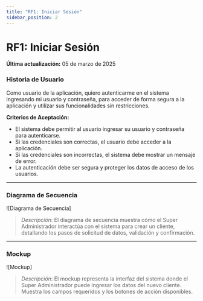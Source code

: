 ```yaml
---
title: "RF1: Iniciar Sesión"  
sidebar_position: 2
---
```


# RF1: Iniciar Sesión

**Última actualización:** 05 de marzo de 2025

### Historia de Usuario
Como usuario de la aplicación, quiero autenticarme en el sistema ingresando mi usuario y contraseña, para acceder de forma segura a la aplicación y utilizar sus funcionalidades sin restricciones.

  **Criterios de Aceptación:**
  - El sistema debe permitir al usuario ingresar su usuario y contraseña para autenticarse.
  - Si las credenciales son correctas, el usuario debe acceder a la aplicación.
  - Si las credenciales son incorrectas, el sistema debe mostrar un mensaje de error.
  - La autenticación debe ser segura y proteger los datos de acceso de los usuarios.

---

### Diagrama de Secuencia

![Diagrama de Secuencia] 

> *Descripción*: El diagrama de secuencia muestra cómo el Super Administrador interactúa con el sistema para crear un cliente, detallando los pasos de solicitud de datos, validación y confirmación.

---

### Mockup

![Mockup]

> *Descripción*: El mockup representa la interfaz del sistema donde el Super Administrador puede ingresar los datos del nuevo cliente. Muestra los campos requeridos y los botones de acción disponibles.
